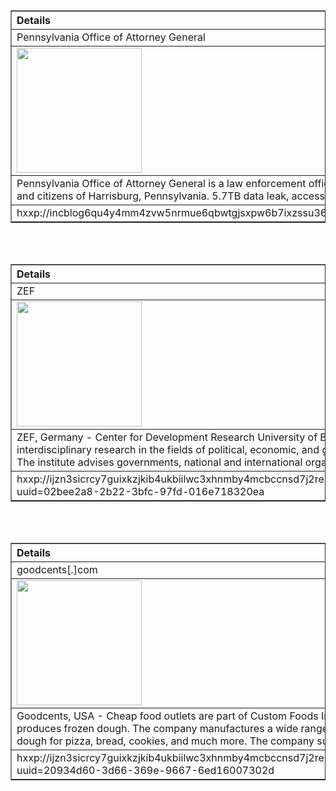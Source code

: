 <table border="1" class="stocktable" id="table1">
  <thead>
    <tr style="text-align: left;">
      <th>Details</th>
    </tr>
  </thead>
  <tbody>
    <tr>
      <td>Pennsylvania Office of Attorney General</td>
    </tr>
    <tr>
      <td><img src="https://images.ransomware.live/victims/f23992b16b1040557da9614668adf375.png" width="200"></td>
    </tr>
    <tr>
      <td>Pennsylvania Office of Attorney General is a law enforcement official that protects and serves the agencies of the Commonwealth and citizens of Harrisburg, Pennsylvania. 5.7TB data leak, access to internal network of FBI and more...</td>
    </tr>
    <tr>
      <td>hxxp://incblog6qu4y4mm4zvw5nrmue6qbwtgjsxpw6b7ixzssu36tsajldoad[.]onion/blog/disclosures/68ce70ab115cdd9291e10134</td>
    </tr>
  </tbody>
</table><br><br><table border="1" class="stocktable" id="table1">
  <thead>
    <tr style="text-align: left;">
      <th>Details</th>
    </tr>
  </thead>
  <tbody>
    <tr>
      <td>ZEF</td>
    </tr>
    <tr>
      <td><img src="https://images.ransomware.live/victims/28ac6c0895102d76e95f699191d79e42.png" width="200"></td>
    </tr>
    <tr>
      <td>ZEF, Germany - Center for Development Research University of Bonn. ZEF conducts interdisciplinary research in the fields of political, economic, and general development. The institute advises governments, national and international organizati            ...</td>
    </tr>
    <tr>
      <td>hxxp://ijzn3sicrcy7guixkzjkib4ukbiilwc3xhnmby4mcbccnsd7j2rekvqd[.]onion/site/view?uuid=02bee2a8-2b22-3bfc-97fd-016e718320ea</td>
    </tr>
  </tbody>
</table><br><br><table border="1" class="stocktable" id="table1">
  <thead>
    <tr style="text-align: left;">
      <th>Details</th>
    </tr>
  </thead>
  <tbody>
    <tr>
      <td>goodcents[.]com</td>
    </tr>
    <tr>
      <td><img src="https://images.ransomware.live/victims/f7d7c512705717b54d2668bdc01d2eac.png" width="200"></td>
    </tr>
    <tr>
      <td>Goodcents, USA - Cheap food outlets are part of Custom Foods Inc., a company that produces frozen dough. The company manufactures a wide range of products, including dough for pizza, bread, cookies, and much more. The company supplies its pro            ...</td>
    </tr>
    <tr>
      <td>hxxp://ijzn3sicrcy7guixkzjkib4ukbiilwc3xhnmby4mcbccnsd7j2rekvqd[.]onion/site/view?uuid=20934d60-3d66-369e-9667-6ed16007302d</td>
    </tr>
  </tbody>
</table>